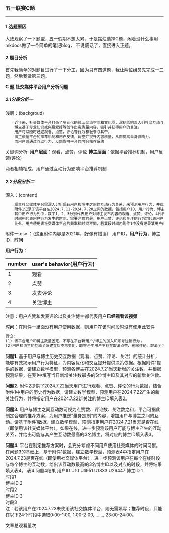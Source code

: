### 五一联赛C题

---

#### 1.选题原因

​	大致观察了一下题型，五一假期不想太累，于是摆烂选择C题，闲着没什么事用mkdocs做了一个简单的笔记blog，
不说废话了，直接进入正题。

#### 2.题目分析

​	首先我简单的对题目进行了一下分工，因为只有四道题，我让两位组员先完成一二题，然后我做第三题。

**C** **题** **社交媒体平台用户分析问题**

##### 2.1分段分析一

浅层：(backgroud)

```txt
	近年来，社交媒体平台打造了多元化的线上交流空间和文化圈，深刻影响着人们社交互动与信息获取。
	博主基于专业知识或兴趣爱好等创作出高质量内容，吸引并获得用户的关注。
	用户可以随时通过观看、点赞、评论等行为积极参与其中。
	博主依据平台的推荐机制和用户反馈，调整并提升内容质量，从而提高自身影响力。
	而用户则通过互动行为，反向影响平台的内容推荐系统
```

关键词分析:  **用户层面**：观看，点赞，评论 
**博主层面**：依据平台推荐机制，用户反馈(评论)   

两者相辅相成，用户通过互动行为影响平台推荐机制

##### 2.2分段分析二

深入：(content)

```txt
	现某社交媒体平台需深入分析现有用户和博主之间的互动行为关系，来预测用户行为，并优化内容推荐方法。
	附件1记录了该平台在2024.7.11-2024.7.20之间的数据，包括用户ID、用户行为、博主ID、时间。
	其中用户行为列中，数字1、2、3分别代表用户对博主发布内容的观看、点赞、评论，4代表关注该博主。
	时间列代表用户行为发生的时间。需要注意的是，用户点赞、评论和关注的行为均代表用户已观看了内容。
	此外，用户使用该社交媒体平台的频率和时间不同，若某段时间内附件1中没有记录某用户的行为数据，则代表该时段内用户没有使用该社交媒体平台。附件2中记录了2024.7.22用户进行观看、点赞、评论的行为数据。	
```

附件一.csv ：（这里附件内容是2021年，好像有错误）
用户ID，**用户行为**，博主ID，**时间**

**用户行为**：

| number | user's behavior(用户行为) |
| ------ | ------------------------- |
| 1      | 观看                      |
| 2      | 点赞                      |
| 3      | 发表评论                  |
| 4      | 关注博主                  |

注意：用户点赞和发表评论以及关注博主都代表用户**已经观看该视频**

**时间**：在附件一里面没有用户使用数据，则用户在该时间段时没有使用此软件

```txt
假设：
(1) 该平台用户和博主数量固定，不存在平台新用户/博主的加入和账号注销行为；
(2)用户和博主的互动关系建立后不再变化，即平台中用户不存在取消点赞、删除评论、取消关注的行为。请结合附件数据，建立数学模型，解决下列问题。
```

**问题1.**  基于用户与博主历史交互数据（观看、点赞、评论、关注）的统计分析，能够有效揭示用户行为特征，为内容优化和交互提升提供决策依据。根据附件1提供的数据，请建立数学模型，预测各博主在2024.7.21当天新增的关注数，并根据预测结果，在表1中填写当日新增关注数最多的5位博主ID及其对应的新增关注数。

**问题2.** 附件2提供了2024.7.22当天用户进行观看、点赞、评论的行为数据，结合附件1中用户的历史行为数据，请建立数学模型，预测用户在2024.7.22产生的新关注行为，并将指定用户在2024.7.22新关注的博主ID填入表2。

**问题3.** 用户与博主之间互动数可视为点赞数、评论数、关注数之和，平台可据此制定合理的推荐方案，为用户推送“量身定制”的内容，增加用户与博主之间的互动。请基于附件1数据，建立数学模型，预测指定用户在2024.7.21当天是否在线（即使用该社交媒体平台），如果在线，进一步预测该用户可能与博主产生的互动关系，并给出可能与其产生互动数最高的3名博主，将对应的博主ID填入表3。

**问题4.** 平台在制定推荐方案时，会充分考虑不同用户使用社交媒体的时间习惯。在问题3的基础上，基于附件1数据，建立数学模型，预测表4中指定用户在2024.7.23是否在线（即使用社交媒体平台），进一步预测该用户在每个在线时段与每个博主的互动数，给出该互动数最高的3名博主ID以及对应的时段，并将结果填入表4。
表4 问题4结果
用户ID	U10	U1951	U1833	U26447
博主ID 1				
时段1				
博主ID 2				
时段2				
博主ID 3				
时段3				
注：若该用户在2024.7.23未使用该社交媒体平台，则无需填写；推荐时段，只能在以下24个时段中选取0:00-1:00, 1:00-2:00, ……, 23:00-24:00。


<span id="busuanzi_container_page_pv">文章总观看量<span id="busuanzi_value_page_pv"></span>次</span>

